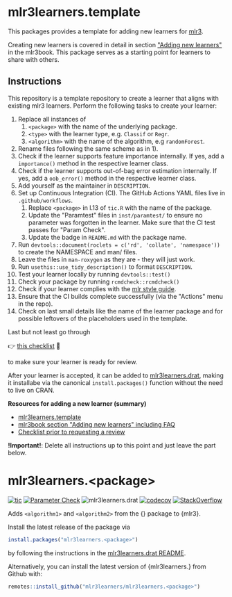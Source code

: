 # mlr3learners.template

This packages provides a template for adding new learners for [mlr3](https://mlr3.mlr-org.com).

Creating new learners is covered in detail in section ["Adding new learners"](https://mlr3book.mlr-org.com/extending-learners.html) in the mlr3book.
This package serves as a starting point for learners to share with others.

## Instructions

This repository is a template repository to create a learner that aligns with existing mlr3 learners.
Perform the following tasks to create your learner:

1. Replace all instances of
   1. `<package>` with the name of the underlying package.
   1. `<type>` with the learner type, e.g. `Classif` or `Regr`.
   1. `<algorithm>` with the name of the algorithm, e.g `randomForest`.
1. Rename files following the same scheme as in 1).
1. Check if the learner supports feature importance internally.
   If yes, add a `importance()` method in the respective learner class.
1. Check if the learner supports out-of-bag error estimation internally.
   If yes, add a `oob_error()` method in the respective learner class.
1. Add yourself as the maintainer in `DESCRIPTION`.
1. Set up Continuous Integration (CI).
   The GitHub Actions YAML files live in `.github/workflows`.
   1. Replace `<package>` in l.13 of `tic.R` with the name of the package.
   1. Update the "Paramtest" files in `inst/paramtest/` to ensure no parameter was forgotten in the learner.
      Make sure that the CI test passes for "Param Check".
   1. Update the badge in `README.md` with the package name.
1. Run `devtools::document(roclets = c('rd', 'collate', 'namespace'))` to create the NAMESPACE and man/ files.
1. Leave the files in `man-roxygen` as they are - they will just work.
1. Run `usethis::use_tidy_description()` to format `DESCRIPTION`.
1. Test your learner locally by running `devtools::test()`
1. Check your package by running `rcmdcheck::rcmdcheck()`
1. Check if your learner complies with the [mlr style guide](https://github.com/mlr-org/mlr3/wiki/Style-Guide).
1. Ensure that the CI builds complete successfully (via the "Actions" menu in the repo).
1. Check on last small details like the name of the learner package and for possible leftovers of the placeholders used in the template.

Last but not least go through

 :point_right: [this checklist](https://github.com/mlr-org/mlr3learners.template/issues/5) :page_facing_up:

 to make sure your learner is ready for review.

After your learner is accepted, it can be added to [mlr3learners.drat](https://github.com/mlr3learners/mlr3learners.drat), making it installabe via the canonical `install.packages()` function without the need to live on CRAN.

**Resources for adding a new learner (summary)**

- [mlr3learners.template](https://github.com/mlr-org/mlr3learners.template)
- [mlr3book section "Adding new learners" including FAQ](https://mlr3book.mlr-org.com/extending-learners.html)
- [Checklist prior to requesting a review](https://github.com/mlr-org/mlr3learners.template/issues/5)

**!Important!**: Delete all instructions up to this point and just leave the part below.

# mlr3learners.\<package\>

<!-- badges: start -->

[![tic](https://github.com/mlr3learners/mlr3learners.<package>/workflows/tic/badge.svg?branch=master)](https://github.com/mlr3learners/mlr3learners.<package>/actions)
[![Parameter Check](https://github.com/mlr3learners/mlr3learners.<package>/workflows/Parameter%20Check/badge.svg?branch=master)](https://github.com/mlr3learners/mlr3learners.<package>/actions)
![mlr3learners.drat](https://github.com/mlr3learners/mlr3learners.<package>/workflows/mlr3learners.drat/badge.svg?branch=master)
[![codecov](https://codecov.io/gh/mlr3learners/mlr3learners.<package>/branch/master/graph/badge.svg)](https://codecov.io/gh/mlr3learners/mlr3learners.<package>)
[![StackOverflow](https://img.shields.io/badge/stackoverflow-mlr3-orange.svg)](https://stackoverflow.com/questions/tagged/mlr3)

<!-- badges: end -->

Adds `<algorithm1>` and `<algorithm2>` from the {<package>} package to {mlr3}.

Install the latest release of the package via

```r
install.packages("mlr3learners.<package>")
```

by following the instructions in the [mlr3learners.drat README](https://github.com/mlr3learners/mlr3learners.drat).

Alternatively, you can install the latest version of {mlr3learners.<package>} from Github with:

```r
remotes::install_github("mlr3learners/mlr3learners.<package>")
```
